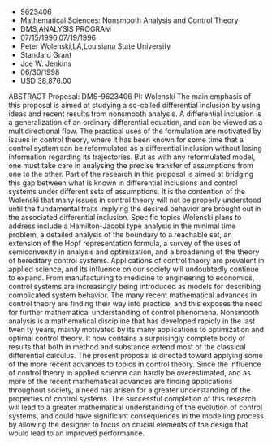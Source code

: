 
* 9623406
* Mathematical Sciences: Nonsmooth Analysis and Control Theory
* DMS,ANALYSIS PROGRAM
* 07/15/1996,07/19/1996
* Peter Wolenski,LA,Louisiana State University
* Standard Grant
* Joe W. Jenkins
* 06/30/1998
* USD 38,876.00

ABSTRACT Proposal: DMS-9623406 PI: Wolenski The main emphasis of this proposal
is aimed at studying a so-called differential inclusion by using ideas and
recent results from nonsmooth analysis. A differential inclusion is a
generalization of an ordinary differential equation, and can be viewed as a
multidirectional flow. The practical uses of the formulation are motivated by
issues in control theory, where it has been known for some time that a control
system can be reformulated as a differential inclusion without losing
information regarding its trajectories. But as with any reformulated model, one
must take care in analysing the precise transfer of assumptions from one to the
other. Part of the research in this proposal is aimed at bridging this gap
between what is known in differential inclusions and control systems under
different sets of assumptions. It is the contention of the Wolenski that many
issues in control theory will not be properly understood until the fundamental
traits implying the desired behavior are brought out in the associated
differential inclusion. Specific topics Wolenski plans to address include a
Hamilton-Jacobi type analysis in the minimal time problem, a detailed analysis
of the boundary to a reachable set, an extension of the Hopf representation
formula, a survey of the uses of semiconvexity in analysis and optimization, and
a broadening of the theory of hereditary control systems. Applications of
control theory are prevalent in applied science, and its influence on our
society will undoubtedly continue to expand. From manufacturing to medicine to
engineering to economics, control systems are increasingly being introduced as
models for describing complicated system behavior. The many recent mathematical
advances in control theory are finding their way into practice, and this exposes
the need for further mathematical understanding of control phenomena. Nonsmooth
analysis is a mathematical discipline that has developed rapidly in the last
twen ty years, mainly motivated by its many applications to optimization and
optimal control theory. It now contains a surprisingly complete body of results
that both in method and substance extend most of the classical differential
calculus. The present proposal is directed toward applying some of the more
recent advances to topics in control theory. Since the influence of control
theory in applied science can hardly be overestimated, and as more of the recent
mathematical advances are finding applications throughout society, a need has
arisen for a greater understanding of the properties of control systems. The
successful completion of this research will lead to a greater mathematical
understanding of the evolution of control systems, and could have significant
consequences in the modelling process by allowing the designer to focus on
crucial elements of the design that would lead to an improved performance.
